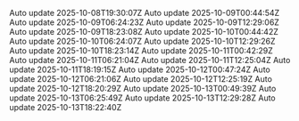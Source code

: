 Auto update 2025-10-08T19:30:07Z
Auto update 2025-10-09T00:44:54Z
Auto update 2025-10-09T06:24:23Z
Auto update 2025-10-09T12:29:06Z
Auto update 2025-10-09T18:23:08Z
Auto update 2025-10-10T00:44:42Z
Auto update 2025-10-10T06:24:07Z
Auto update 2025-10-10T12:29:26Z
Auto update 2025-10-10T18:23:14Z
Auto update 2025-10-11T00:42:29Z
Auto update 2025-10-11T06:21:04Z
Auto update 2025-10-11T12:25:04Z
Auto update 2025-10-11T18:19:15Z
Auto update 2025-10-12T00:47:24Z
Auto update 2025-10-12T06:21:06Z
Auto update 2025-10-12T12:25:19Z
Auto update 2025-10-12T18:20:29Z
Auto update 2025-10-13T00:49:39Z
Auto update 2025-10-13T06:25:49Z
Auto update 2025-10-13T12:29:28Z
Auto update 2025-10-13T18:22:40Z
